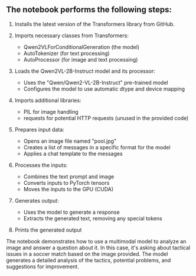 ## The notebook performs the following steps:

1. Installs the latest version of the Transformers library from GitHub.

2. Imports necessary classes from Transformers:
   - Qwen2VLForConditionalGeneration (the model)
   - AutoTokenizer (for text processing)
   - AutoProcessor (for image and text processing)

3. Loads the Qwen2VL-2B-Instruct model and its processor:
   - Uses the "Qwen/Qwen2-VL-2B-Instruct" pre-trained model
   - Configures the model to use automatic dtype and device mapping

4. Imports additional libraries:
   - PIL for image handling
   - requests for potential HTTP requests (unused in the provided code)

5. Prepares input data:
   - Opens an image file named "pool.jpg"
   - Creates a list of messages in a specific format for the model
   - Applies a chat template to the messages

6. Processes the inputs:
   - Combines the text prompt and image
   - Converts inputs to PyTorch tensors
   - Moves the inputs to the GPU (CUDA)

7. Generates output:
   - Uses the model to generate a response
   - Extracts the generated text, removing any special tokens

8. Prints the generated output

The notebook demonstrates how to use a multimodal model to analyze an image and answer a question about it. In this case, it's asking about tactical issues in a soccer match based on the image provided. The model generates a detailed analysis of the tactics, potential problems, and suggestions for improvement.
